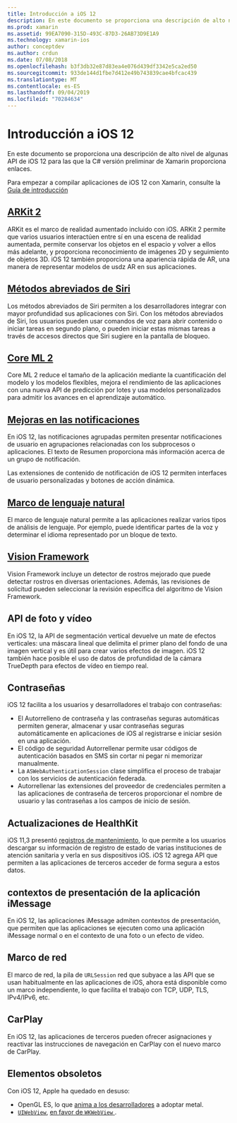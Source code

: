```yaml
---
title: Introducción a iOS 12
description: En este documento se proporciona una descripción de alto nivel de algunas API de iOS 12 para las que la C# versión preliminar de Xamarin proporciona enlaces.
ms.prod: xamarin
ms.assetid: 99EA7090-315D-493C-87D3-26AB73D9E1A9
ms.technology: xamarin-ios
author: conceptdev
ms.author: crdun
ms.date: 07/08/2018
ms.openlocfilehash: b3f3db32e87d83ea4e076d439df3342e5ca2ed50
ms.sourcegitcommit: 933de144d1fbe7d412e49b743839cae4bfcac439
ms.translationtype: MT
ms.contentlocale: es-ES
ms.lasthandoff: 09/04/2019
ms.locfileid: "70284634"
---
```

# <a name="introduction-to-ios-12"></a>Introducción a iOS 12

En este documento se proporciona una descripción de alto nivel de algunas API de iOS 12 para las que la C# versión preliminar de Xamarin proporciona enlaces.

Para empezar a compilar aplicaciones de iOS 12 con Xamarin, consulte la [Guía de introducción](get-started.md)

## <a name="arkit-2arkit2md"></a>[ARKit 2](arkit2.md)

ARKit es el marco de realidad aumentado incluido con iOS. ARKit 2 permite que varios usuarios interactúen entre sí en una escena de realidad aumentada, permite conservar los objetos en el espacio y volver a ellos más adelante, y proporciona reconocimiento de imágenes 2D y seguimiento de objetos 3D. iOS 12 también proporciona una apariencia rápida de AR, una manera de representar modelos de usdz AR en sus aplicaciones.

## <a name="siri-shortcutssiri-shortcutsmd"></a>[Métodos abreviados de Siri](siri-shortcuts.md)

Los métodos abreviados de Siri permiten a los desarrolladores integrar con mayor profundidad sus aplicaciones con Siri. Con los métodos abreviados de Siri, los usuarios pueden usar comandos de voz para abrir contenido o iniciar tareas en segundo plano, o pueden iniciar estas mismas tareas a través de accesos directos que Siri sugiere en la pantalla de bloqueo.

## <a name="core-ml-2coremlmd"></a>[Core ML 2](coreml.md)

Core ML 2 reduce el tamaño de la aplicación mediante la cuantificación del modelo y los modelos flexibles, mejora el rendimiento de las aplicaciones con una nueva API de predicción por lotes y usa modelos personalizados para admitir los avances en el aprendizaje automático.

## <a name="notification-improvementsnotificationsindexmd"></a>[Mejoras en las notificaciones](notifications/index.md)

En iOS 12, las notificaciones agrupadas permiten presentar notificaciones de usuario en agrupaciones relacionadas con los subprocesos o aplicaciones. El texto de Resumen proporciona más información acerca de un grupo de notificación.

Las extensiones de contenido de notificación de iOS 12 permiten interfaces de usuario personalizadas y botones de acción dinámica.

## <a name="natural-language-frameworknatural-languagemd"></a>[Marco de lenguaje natural](natural-language.md)

El marco de lenguaje natural permite a las aplicaciones realizar varios tipos de análisis de lenguaje. Por ejemplo, puede identificar partes de la voz y determinar el idioma representado por un bloque de texto.

## <a name="vision-frameworkiosplatformintroduction-to-ios11visionmd"></a>[Vision Framework](~/ios/platform/introduction-to-ios11/vision.md)

Vision Framework incluye un detector de rostros mejorado que puede detectar rostros en diversas orientaciones. Además, las revisiones de solicitud pueden seleccionar la revisión específica del algoritmo de Vision Framework.

## <a name="photo-and-video-apis"></a>API de foto y vídeo

En iOS 12, la API de segmentación vertical devuelve un mate de efectos verticales: una máscara lineal que delimita el primer plano del fondo de una imagen vertical y es útil para crear varios efectos de imagen. iOS 12 también hace posible el uso de datos de profundidad de la cámara TrueDepth para efectos de vídeo en tiempo real.

## <a name="passwords"></a>Contraseñas

iOS 12 facilita a los usuarios y desarrolladores el trabajo con contraseñas:

- El Autorrelleno de contraseña y las contraseñas seguras automáticas permiten generar, almacenar y usar contraseñas seguras automáticamente en aplicaciones de iOS al registrarse e iniciar sesión en una aplicación.
- El código de seguridad Autorrellenar permite usar códigos de autenticación basados en SMS sin cortar ni pegar ni memorizar manualmente.
- La `ASWebAuthenticationSession` clase simplifica el proceso de trabajar con los servicios de autenticación federada.
- Autorrellenar las extensiones del proveedor de credenciales permiten a las aplicaciones de contraseña de terceros proporcionar el nombre de usuario y las contraseñas a los campos de inicio de sesión.

## <a name="healthkit-updates"></a>Actualizaciones de HealthKit

iOS 11,3 presentó [registros de mantenimiento](https://www.apple.com/healthcare/health-records/), lo que permite a los usuarios descargar su información de registro de estado de varias instituciones de atención sanitaria y verla en sus dispositivos iOS. iOS 12 agrega API que permiten a las aplicaciones de terceros acceder de forma segura a estos datos.

## <a name="imessage-app-presentation-contexts"></a>contextos de presentación de la aplicación iMessage

En iOS 12, las aplicaciones iMessage admiten contextos de presentación, que permiten que las aplicaciones se ejecuten como una aplicación iMessage normal o en el contexto de una foto o un efecto de vídeo.

## <a name="network-framework"></a>Marco de red

El marco de red, la pila de `URLSession` red que subyace a las API que se usan habitualmente en las aplicaciones de iOS, ahora está disponible como un marco independiente, lo que facilita el trabajo con TCP, UDP, TLS, IPv4/IPv6, etc.

## <a name="carplay"></a>CarPlay

En iOS 12, las aplicaciones de terceros pueden ofrecer asignaciones y reactivar las instrucciones de navegación en CarPlay con el nuevo marco de CarPlay.

## <a name="deprecations"></a>Elementos obsoletos

Con iOS 12, Apple ha quedado en desuso:

- OpenGL ES, lo que [anima a los desarrolladores](https://developer.apple.com/ios/whats-new/) a adoptar metal.
- [`UIWebView`](xref:UIKit.UIWebView), [en favor de `WKWebView` ](https://developer.apple.com/documentation/webkit/wkwebview?language=objc).
